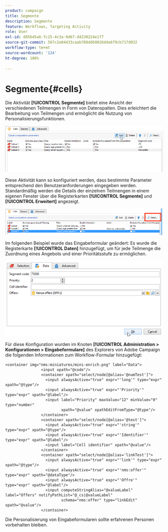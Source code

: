 ```yaml
---
product: campaign
title: Segmente
description: Segmente
feature: Workflows, Targeting Activity
role: User
exl-id: d85645a6-fc15-4c3a-9d67-d4230224e1f7
source-git-commit: 567c2e84433caab708ddb9026dda6f9cb717d032
workflow-type: tm+mt
source-wordcount: '124'
ht-degree: 100%

---
```


# Segmente{#cells}

Die Aktivität **[!UICONTROL Segmente]** bietet eine Ansicht der verschiedenen Teilmengen in Form von Datenspalten. Dies erleichtert die Bearbeitung von Teilmengen und ermöglicht die Nutzung von Personalisierungsfunktionen.

![](assets/wf_split_cells.png)

Diese Aktivität kann so konfiguriert werden, dass bestimmte Parameter entsprechend den Benutzeranforderungen eingegeben werden. Standardmäßig werden die Details der einzelnen Teilmengen in einem eigenen Fenster über die Registerkarten **[!UICONTROL Segmente]** und **[!UICONTROL Erweitert]** angezeigt.

![](assets/wf_split_cells_with_customization.png)

Im folgenden Beispiel wurde das Eingabeformular geändert: Es wurde die Registerkarte **[!UICONTROL Daten]** hinzugefügt, um für jede Teilmenge die Zuordnung eines Angebots und einer Prioritätsstufe zu ermöglichen.

![](assets/cells-activity-sample.png)

Für diese Konfiguration wurden im Knoten **[!UICONTROL Administration > Konfigurationen > Eingabeformulare]** des Explorers von Adobe Campaign die folgenden Informationen zum Workflow-Formular hinzugefügt:

```
<container img="nms:miniatures/mini-enrich.png" label="Data">
                <input xpath="@code"/>
                <container xpath="select/node[@alias='@numTest']">
                  <input alwaysActive="true" expr="'long'" type="expr" xpath="@type"/>
                  <input alwaysActive="true" expr="'Priority'" type="expr" xpath="@label"/>
                  <input label="Priority" maxValue="12" minValue="0" type="number"
                         xpath="@value" xpathEditFromType="@type"/>
                </container>
                <container xpath="select/node[@alias='@test']">
                  <input alwaysActive="true" expr="'string'" type="expr" xpath="@type"/>
                  <input alwaysActive="true" expr="'Identifier'" type="expr" xpath="@label"/>
                  <input label="Cell identifier" xpath="@value"/>
                </container>
                <container xpath="select/node[@alias='linkTest']">
                  <input alwaysActive="true" expr="'link'" type="expr" xpath="@type"/>
                  <input alwaysActive="true" expr="'nms:offer'" type="expr" xpath="@dataType"/>
                  <input alwaysActive="true" expr="'Offre'" type="expr" xpath="@label"/>
                  <input computeStringAlias="@valueLabel" label="Offers" notifyPathList="@_cs|@valueLabel"
                         schema="nms:offer" type="linkEdit" xpath="@value"/>
                </container>
```

Die Personalisierung von Eingabeformularen sollte erfahrenen Personen vorbehalten bleiben.